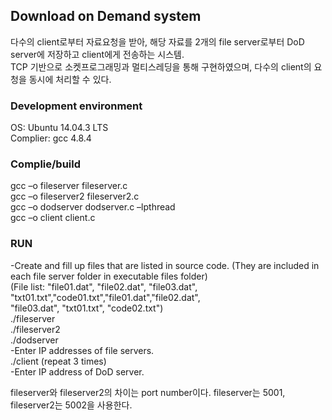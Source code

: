 ## Download on Demand system
다수의 client로부터 자료요청을 받아, 해당 자료를 2개의 file server로부터 DoD server에 저장하고 client에게 전송하는 시스템.
<br>TCP 기반으로 소켓프로그래밍과 멀티스레딩을 통해 구현하였으며, 다수의 client의 요청을 동시에 처리할 수 있다. 

### Development environment
OS: Ubuntu 14.04.3 LTS
<br>Complier: gcc 4.8.4

### Complie/build 
gcc –o fileserver fileserver.c
<br>gcc –o fileserver2 fileserver2.c
<br>gcc –o dodserver dodserver.c –lpthread
<br>gcc –o client client.c

### RUN
-Create and fill up files that are listed in source code. (They are included in each file server folder in executable files folder)
<br>(File list: "file01.dat", "file02.dat", "file03.dat", "txt01.txt","code01.txt","file01.dat","file02.dat",
<br>"file03.dat", "txt01.txt", "code02.txt")
<br>./fileserver
<br>./fileserver2
<br>./dodserver
<br>-Enter IP addresses of file servers.
<br>./client (repeat 3 times)
<br>-Enter IP address of DoD server.

fileserver와 fileserver2의 차이는 port number이다. fileserver는 5001, fileserver2는 5002을 사용한다.
